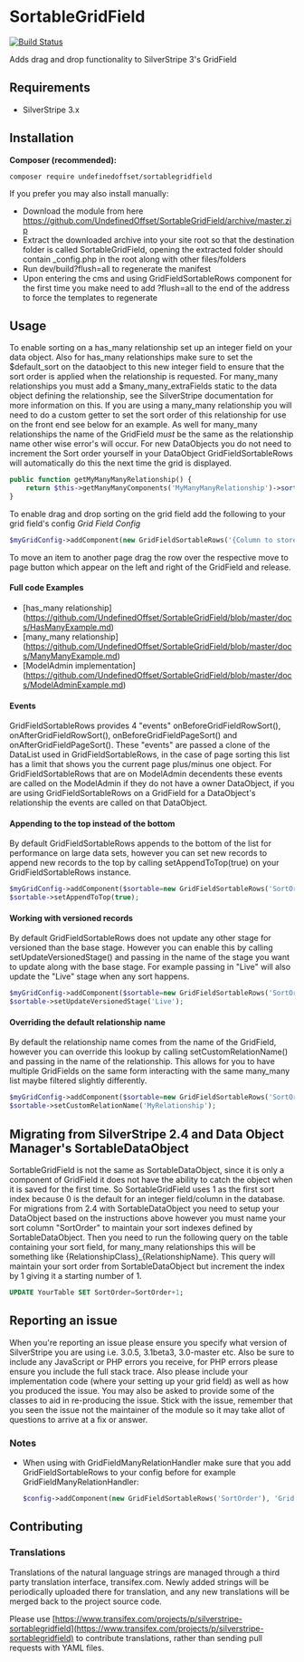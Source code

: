 SortableGridField
=================
[![Build Status](https://travis-ci.org/UndefinedOffset/SortableGridField.png)](https://travis-ci.org/UndefinedOffset/SortableGridField)

Adds drag and drop functionality to SilverStripe 3's GridField

## Requirements
* SilverStripe 3.x

## Installation
__Composer (recommended):__
```
composer require undefinedoffset/sortablegridfield
```

If you prefer you may also install manually:
* Download the module from here https://github.com/UndefinedOffset/SortableGridField/archive/master.zip
* Extract the downloaded archive into your site root so that the destination folder is called SortableGridField, opening the extracted folder should contain _config.php in the root along with other files/folders
* Run dev/build?flush=all to regenerate the manifest
* Upon entering the cms and using GridFieldSortableRows component for the first time you make need to add ?flush=all to the end of the address to force the templates to regenerate


## Usage
To enable sorting on a has_many relationship set up an integer field on your data object. Also for has_many relationships make sure to set the $default_sort on the dataobject to this new integer field to ensure that the sort order is applied when the relationship is requested. For many_many relationships you must add a $many_many_extraFields static to the data object defining the relationship, see the SilverStripe documentation for more information on this. If you are using a many_many relationship you will need to do a custom getter to set the sort order of this relationship for use on the front end see below for an example. As well for many_many relationships the name of the GridField *must* be the same as the relationship name other wise error's will occur. For new DataObjects you do not need to increment the Sort order yourself in your DataObject GridFieldSortableRows will automatically do this the next time the grid is displayed.

```php
public function getMyManyManyRelationship() {
    return $this->getManyManyComponents('MyManyManyRelationship')->sort('SortColumn');
}
```


To enable drag and drop sorting on the grid field add the following to your grid field's config
*Grid Field Config*

```php
$myGridConfig->addComponent(new GridFieldSortableRows('{Column to store sort}'));
```

To move an item to another page drag the row over the respective move to page button which appear on the left and right of the GridField and release.

#### Full code Examples
* [has_many relationship] (https://github.com/UndefinedOffset/SortableGridField/blob/master/docs/HasManyExample.md)
* [many_many relationship] (https://github.com/UndefinedOffset/SortableGridField/blob/master/docs/ManyManyExample.md)
* [ModelAdmin implementation] (https://github.com/UndefinedOffset/SortableGridField/blob/master/docs/ModelAdminExample.md)

#### Events
GridFieldSortableRows provides 4 "events" onBeforeGridFieldRowSort(), onAfterGridFieldRowSort(), onBeforeGridFieldPageSort() and onAfterGridFieldPageSort(). These "events" are passed a clone of the DataList used in GridFieldSortableRows, in the case of page sorting this list has a limit that shows you the current page plus/minus one object. For GridFieldSortableRows that are on ModelAdmin decendents these events are called on the ModelAdmin if they do not have a owner DataObject, if you are using GridFieldSortableRows on a GridField for a DataObject's relationship the events are called on that DataObject.

#### Appending to the top instead of the bottom
By default GridFieldSortableRows appends to the bottom of the list for performance on large data sets, however you can set new records to append new records to the top by calling setAppendToTop(true) on your GridFieldSortableRows instance.
```php
$myGridConfig->addComponent($sortable=new GridFieldSortableRows('SortOrder'));
$sortable->setAppendToTop(true);
```

#### Working with versioned records
By default GridFieldSortableRows does not update any other stage for versioned than the base stage. However you can enable this by calling setUpdateVersionedStage() and passing in the name of the stage you want to update along with the base stage. For example passing in "Live" will also update the "Live" stage when any sort happens.
```php
$myGridConfig->addComponent($sortable=new GridFieldSortableRows('SortOrder'));
$sortable->setUpdateVersionedStage('Live');
```

#### Overriding the default relationship name
By default the relationship name comes from the name of the GridField, however you can override this lookup by calling setCustomRelationName() and passing in the name of the relationship. This allows for you to have multiple GridFields on the same form interacting with the same many_many list maybe filtered slightly differently.
```php
$myGridConfig->addComponent($sortable=new GridFieldSortableRows('SortOrder'));
$sortable->setCustomRelationName('MyRelationship');

```


## Migrating from SilverStripe 2.4 and Data Object Manager's SortableDataObject
SortableGridField is not the same as SortableDataObject, since it is only a component of GridField it does not have the ability to catch the object when it is saved for the first time. So SortableGridField uses 1 as the first sort index because 0 is the default for an integer field/column in the database. For migrations from 2.4 with SortableDataObject you need to setup your DataObject based on the instructions above however you must name your sort column "SortOrder" to maintain your sort indexes defined by SortableDataObject. Then you need to run the following query on the table containing your sort field, for many_many relationships this will be something like {RelationshipClass}_{RelationshipName}. This query will maintain your sort order from SortableDataObject but increment the index by 1 giving it a starting number of 1.

```sql
UPDATE YourTable SET SortOrder=SortOrder+1;
```

## Reporting an issue
When you're reporting an issue please ensure you specify what version of SilverStripe you are using i.e. 3.0.5, 3.1beta3, 3.0-master etc. Also be sure to include any JavaScript or PHP errors you receive, for PHP errors please ensure you include the full stack trace. Also please include your implementation code (where your setting up your grid field) as well as how you produced the issue. You may also be asked to provide some of the classes to aid in re-producing the issue. Stick with the issue, remember that you seen the issue not the maintainer of the module so it may take allot of questions to arrive at a fix or answer.

### Notes
* When using with GridFieldManyRelationHandler make sure that you add GridFieldSortableRows to your config before for example GridFieldManyRelationHandler:

    ```php
    $config->addComponent(new GridFieldSortableRows('SortOrder'), 'GridFieldManyRelationHandler');
    ```

## Contributing

### Translations

Translations of the natural language strings are managed through a third party translation interface, transifex.com. Newly added strings will be periodically uploaded there for translation, and any new translations will be merged back to the project source code.

Please use [https://www.transifex.com/projects/p/silverstripe-sortablegridfield](https://www.transifex.com/projects/p/silverstripe-sortablegridfield) to contribute translations, rather than sending pull requests with YAML files.
